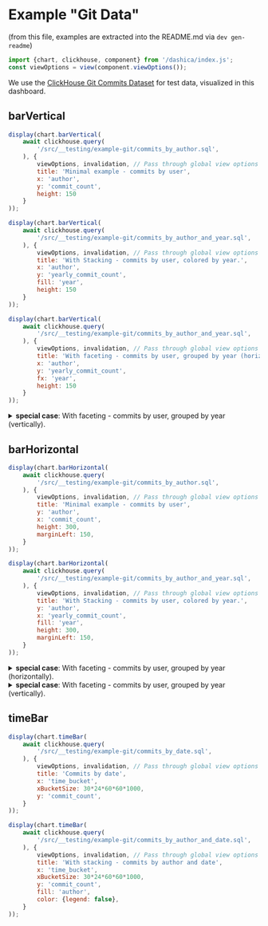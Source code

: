 # Example "Git Data"

(from this file, examples are extracted into the README.md via `dev gen-readme`)

```js
import {chart, clickhouse, component} from '/dashica/index.js';
const viewOptions = view(component.viewOptions());
```

We use the [ClickHouse Git Commits Dataset](https://clickhouse.com/docs/getting-started/example-datasets/github#downloading-and-inserting-the-data) for test data, visualized in this dashboard.

## barVertical

<!-- SECTION id=barVertical_commits_by_author -->

```js
display(chart.barVertical(
    await clickhouse.query(
        '/src/__testing/example-git/commits_by_author.sql',
    ), {
        viewOptions, invalidation, // Pass through global view options & Invalidation promise
        title: 'Minimal example - commits by user',
        x: 'author',
        y: 'commit_count',
        height: 150
    }
));
```
<!-- SECTION:end -->

<!-- SECTION id=barVertical_commits_by_author_and_year -->
```js
display(chart.barVertical(
    await clickhouse.query(
        '/src/__testing/example-git/commits_by_author_and_year.sql',
    ), {
        viewOptions, invalidation, // Pass through global view options & Invalidation promise
        title: 'With Stacking - commits by user, colored by year.',
        x: 'author',
        y: 'yearly_commit_count',
        fill: 'year',
        height: 150
    }
));
```
<!-- SECTION:end -->


<!-- SECTION id=barVertical_commits_by_author_and_year_facetingHorizontal -->
```js
display(chart.barVertical(
    await clickhouse.query(
        '/src/__testing/example-git/commits_by_author_and_year.sql',
    ), {
        viewOptions, invalidation, // Pass through global view options & Invalidation promise
        title: 'With faceting - commits by user, grouped by year (horizontally).',
        x: 'author',
        y: 'yearly_commit_count',
        fx: 'year',
        height: 150
    }
));
```
<!-- SECTION:end -->

<details><summary> <b>special case</b>: With faceting - commits by user, grouped by year (vertically).</summary>

<!-- SECTION id=barVertical_commits_by_author_and_year_facetingVertical -->
```js
display(chart.barVertical(
    await clickhouse.query(
        '/src/__testing/example-git/commits_by_author_and_year.sql',
    ), {
        viewOptions, invalidation, // Pass through global view options & Invalidation promise
        title: 'With faceting - commits by user, grouped by year (vertically).',
        x: 'author',
        y: 'yearly_commit_count',
        fy: 'year',
        height: 950
    }
));
```
<!-- SECTION:end -->

</details>



## barHorizontal

<!-- SECTION id=barHorizontal_commits_by_author -->
```js
display(chart.barHorizontal(
    await clickhouse.query(
        '/src/__testing/example-git/commits_by_author.sql',
    ), {
        viewOptions, invalidation, // Pass through global view options & Invalidation promise
        title: 'Minimal example - commits by user',
        y: 'author',
        x: 'commit_count',
        height: 300,
        marginLeft: 150,
    }
));
```
<!-- SECTION:end -->

<!-- SECTION id=barHorizontal_commits_by_author_and_year -->
```js
display(chart.barHorizontal(
    await clickhouse.query(
        '/src/__testing/example-git/commits_by_author_and_year.sql',
    ), {
        viewOptions, invalidation, // Pass through global view options & Invalidation promise
        title: 'With Stacking - commits by user, colored by year.',
        y: 'author',
        x: 'yearly_commit_count',
        fill: 'year',
        height: 300,
        marginLeft: 150,
    }
));
```
<!-- SECTION:end -->

<details><summary> <b>special case</b>: With faceting - commits by user, grouped by year (horizontally).</summary>

<!-- SECTION id=barHorizontal_commits_by_author_and_year_facetingHorizontal -->
```js
display(chart.barHorizontal(
    await clickhouse.query(
        '/src/__testing/example-git/commits_by_author_and_year.sql',
    ), {
        viewOptions, invalidation, // Pass through global view options & Invalidation promise
        title: 'With faceting - commits by user, grouped by year (horizontally).',
        y: 'author',
        x: 'yearly_commit_count',
        fx: 'year',
        height: 350,
        marginLeft: 200
    }
));
```
<!-- SECTION:end -->

</details>

<details><summary> <b>special case</b>: With faceting - commits by user, grouped by year (vertically).</summary>

<!-- SECTION id=barHorizontal_commits_by_author_and_year_facetingVertical -->
```js
display(chart.barHorizontal(
    await clickhouse.query(
        '/src/__testing/example-git/commits_by_author_and_year.sql',
    ), {
        viewOptions, invalidation, // Pass through global view options & Invalidation promise
        title: 'With faceting - commits by user, grouped by year (vertically).',
        y: 'author',
        x: 'yearly_commit_count',
        fy: 'year',
        height: 950
    }
));
```
<!-- SECTION:end -->

</details>

## timeBar

<!-- SECTION id=timeBar_commits_by_date -->
```js
display(chart.timeBar(
    await clickhouse.query(
        '/src/__testing/example-git/commits_by_date.sql',
    ), {
        viewOptions, invalidation, // Pass through global view options & Invalidation promise
        title: 'Commits by date',
        x: 'time_bucket',
        xBucketSize: 30*24*60*60*1000,
        y: 'commit_count',
    }
));
```
<!-- SECTION:end -->

<!-- SECTION id=timeBar_commits_by_author_and_date -->
```js
display(chart.timeBar(
    await clickhouse.query(
        '/src/__testing/example-git/commits_by_author_and_date.sql',
    ), {
        viewOptions, invalidation, // Pass through global view options & Invalidation promise
        title: 'With stacking - commits by author and date',
        x: 'time_bucket',
        xBucketSize: 30*24*60*60*1000,
        y: 'commit_count',
        fill: 'author',
        color: {legend: false},
    }
));
```
<!-- SECTION:end -->